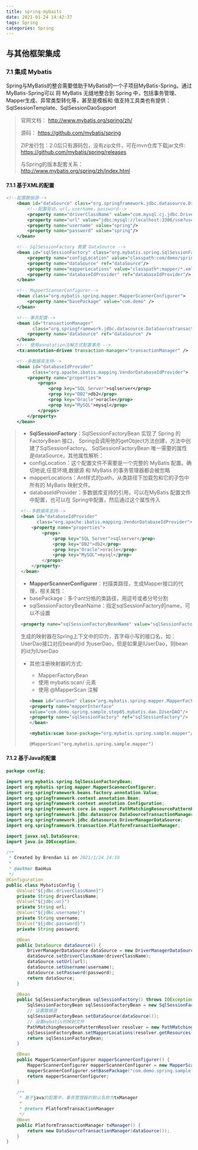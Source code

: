 ```yaml
---
title: spring-mybaits
date: 2021-01-24 14:42:37
tags: Spring
categories: Spring
---
```

## 与其他框架集成

### 7.1 集成 Mybatis

Spring与MyBatis的整合需要借助于MyBatis的一个子项目MyBatis-Spring。通过MyBatis-Spring可以 将 MyBatis 无缝地整合到 Spring 中，包括事务管理、Mapper生成、异常类型转化等，甚至是模板和 值支持工具类也有提供：SqlSessionTemplate、SqlSessionDaoSupport

> 官网文档： http://www.mybatis.org/spring/zh/ 
>
> 源码： https://github.com/mybatis/spring 
>
> ZIP发行包：2.0后只有源码包，没有zip文件，可在mvn仓库下载jar文件:  https://github.com/mybatis/spring/releases 
>
> 与Spring的版本配套关系： http://www.mybatis.org/spring/zh/index.html



#### 7.1.1 基于XML的配置

```xml
<!--配置数据源-->
    <bean id="dataSource" class="org.springframework.jdbc.datasource.DriverManagerDataSource">
        <!--配置驱动，url，username，password-->
        <property name="driverClassName" value="com.mysql.cj.jdbc.Driver"/>
        <property name="url" value="jdbc:mysql://localhost:3306/ssm?useUnicode=true&amp;characterEncoding=utf8&amp;serverTimezone=GMT%2B8"/>
        <property name="username" value="spring"/>
        <property name="password" value="spring"/>
    </bean>

    <!-- SqlSessionFactory 需要 DataSource -->
    <bean id="sqlSessionFactory" class="org.mybatis.spring.SqlSessionFactoryBean">
        <property name="configLocation" value="classpath:com/demo/spring/user/mybatis-config.xml"/>
        <property name="dataSource" ref="dataSource"/>
        <property name="mapperLocations" value="classpath*:mapper/*.xml"/>
        <property name="databaseIdProvider" ref="databaseIdProvider"/>
    </bean>

    <!-- MapperScannerConfigurer-->
    <bean class="org.mybatis.spring.mapper.MapperScannerConfigurer">
        <property name="basePackage" value="com.demo" />
    </bean>

    <!-- 事务配置-->
    <bean id="transactionManager"
          class="org.springframework.jdbc.datasource.DataSourceTransactionManager">
        <property name="dataSource" ref="dataSource" />
    </bean>
    <!-- 使用annotation注解方式配置事务 -->
    <tx:annotation-driven transaction-manager="transactionManager" />

    <!--多数据库支持-->
    <bean id="databaseIdProvider"
          class="org.apache.ibatis.mapping.VendorDatabaseIdProvider">
        <property name="properties">
            <props>
                <prop key="SQL Server">sqlserver</prop>
                <prop key="DB2">db2</prop>
                <prop key="Oracle">oracle</prop>
                <prop key="MySQL">mysql</prop>
            </props>
        </property>
    </bean>
```

> - **SqlSessionFactory**：SqlSessionFactoryBean 实现了 Spring 的 FactoryBean 接口， Spring会调用他的getObject方法创建，方法中创建了SqlSessionFactory。 SqlSessionFactoryBean 唯一需要的属性是dataSource，其他属性解析： 
> - configLocation：这个配置文件不需要是一个完整的 MyBatis 配置。确切地说,任意环境,数据源 和 MyBatis 的事务管理器都会被忽略 
> - mapperLocations：Ant样式的path，从类路径下加载包和它的子包中所有的 MyBatis 映射文件。 
> - databaseIdProvider：多数据库支持的引用，可以在MyBatis 配置文件中配置，也可以在 Spring中配置，然后通过这个属性传入
>
> ```xml
> <!--多数据库支持-->
> <bean id="databaseIdProvider"
>       class="org.apache.ibatis.mapping.VendorDatabaseIdProvider">
>     <property name="properties">
>         <props>
>             <prop key="SQL Server">sqlserver</prop>
>             <prop key="DB2">db2</prop>
>             <prop key="Oracle">oracle</prop>
>             <prop key="MySQL">mysql</prop>
>         </props>
>     </property>
> </bean>
> ```
>
> - **MapperScannerConfigurer**：扫描类路径，生成Mapper接口的代理，相关属性：  
> - basePackage：多个ant分格的类路径，用逗号或者分号分割 
> - sqlSessionFactoryBeanName：指定sqlSessionFactory的name，可以不设置 
>
> ```xml
> <property name="sqlSessionFactoryBeanName" value="sqlSessionFactory"/>
> ```
>
> 生成的映射器在Spring上下文中的ID为，首字母小写的接口名，如：UserDao接口对应bean的id 为userDao，但是如果是IUserDao，则bean的id为IUserDao
>
> - 其他注册映射器的方式:
>
>   - MapperFactoryBean 
>   - 使用 mybatis:scan/ 元素 
>   - 使用 @MapperScan 注解
>
>   ```xml
>   <bean id="userDao" class="org.mybatis.spring.mapper.MapperFactoryBean">
>   <property name="mapperInterface"
>   value="com.demo.spring.sample.step05.mybatis.dao.IUserDAO"/>
>   <property name="sqlSessionFactory" ref="sqlSessionFactory"/>
>   </bean>
>   ```
>
>   ```xml
>   <mybatis:scan base-package="org.mybatis.spring.sample.mapper"/>
>   ```
>
>   ```xml
>   @MapperScan("org.mybatis.spring.sample.mapper")
>   ```

#### 7.1.2 基于Java的配置

```java
package config;

import org.mybatis.spring.SqlSessionFactoryBean;
import org.mybatis.spring.mapper.MapperScannerConfigurer;
import org.springframework.beans.factory.annotation.Value;
import org.springframework.context.annotation.Bean;
import org.springframework.context.annotation.Configuration;
import org.springframework.core.io.support.PathMatchingResourcePatternResolver;
import org.springframework.jdbc.datasource.DataSourceTransactionManager;
import org.springframework.jdbc.datasource.DriverManagerDataSource;
import org.springframework.transaction.PlatformTransactionManager;

import javax.sql.DataSource;
import java.io.IOException;

/**
 * Created by Brendan Li on 2021/1/24 14:10
 *
 * @author BaoHua
 */
@Configuration
public class MybatisConfig {
    @Value("${jdbc.driverClassName}")
    private String driverClassName;
    @Value("${jdbc.ur}")
    private String url;
    @Value("${jdbc.username}")
    private String username;
    @Value("${jdbc.password}")
    private String password;

    @Bean
    public DataSource dataSource() {
        DriverManagerDataSource dataSource = new DriverManagerDataSource();
        dataSource.setDriverClassName(driverClassName);
        dataSource.setUrl(url);
        dataSource.setUsername(username);
        dataSource.setPassword(password);
        return dataSource;
    }

    @Bean
    public SqlSessionFactoryBean sqlSessionFactory() throws IOException {
        SqlSessionFactoryBean sqlSessionFactoryBean = new SqlSessionFactoryBean();
        // 设置数据源
        sqlSessionFactoryBean.setDataSource(dataSource());
        // 设置mybatis的映射文件
        PathMatchingResourcePatternResolver resolver = new PathMatchingResourcePatternResolver();
        sqlSessionFactoryBean.setMapperLocations(resolver.getResources("classpath*:com/demo/spring/sample/step09/mybatis/**/*Mapper.xml"));
        return sqlSessionFactoryBean;
    }

    @Bean
    public MapperScannerConfigurer mapperScannerConfigurer() {
        MapperScannerConfigurer mapperScannerConfigurer = new MapperScannerConfigurer();
        mapperScannerConfigurer.setBasePackage("com.demo.spring.sample.step09.mybatis.**.dao");
        return mapperScannerConfigurer;
    }

    /**
     * 基于java的配置中，事务管理器的默认名称为txManager
     *
     * @return PlatformTransactionManager
     */
    @Bean
    public PlatformTransactionManager txManager() {
        return new DataSourceTransactionManager(dataSource());
    }
}

```

